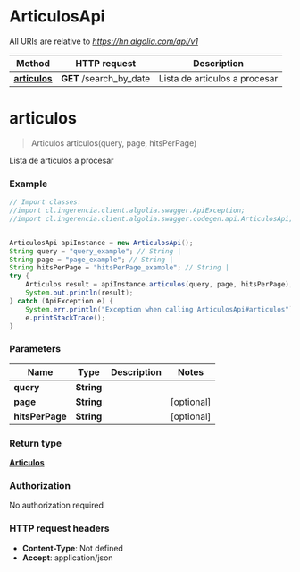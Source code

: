 # ArticulosApi

All URIs are relative to *https://hn.algolia.com/api/v1*

Method | HTTP request | Description
------------- | ------------- | -------------
[**articulos**](ArticulosApi.md#articulos) | **GET** /search_by_date | Lista de articulos a procesar


<a name="articulos"></a>
# **articulos**
> Articulos articulos(query, page, hitsPerPage)

Lista de articulos a procesar

### Example
```java
// Import classes:
//import cl.ingerencia.client.algolia.swagger.ApiException;
//import cl.ingerencia.client.algolia.swagger.codegen.api.ArticulosApi;


ArticulosApi apiInstance = new ArticulosApi();
String query = "query_example"; // String | 
String page = "page_example"; // String | 
String hitsPerPage = "hitsPerPage_example"; // String | 
try {
    Articulos result = apiInstance.articulos(query, page, hitsPerPage);
    System.out.println(result);
} catch (ApiException e) {
    System.err.println("Exception when calling ArticulosApi#articulos");
    e.printStackTrace();
}
```

### Parameters

Name | Type | Description  | Notes
------------- | ------------- | ------------- | -------------
 **query** | **String**|  |
 **page** | **String**|  | [optional]
 **hitsPerPage** | **String**|  | [optional]

### Return type

[**Articulos**](Articulos.md)

### Authorization

No authorization required

### HTTP request headers

 - **Content-Type**: Not defined
 - **Accept**: application/json

